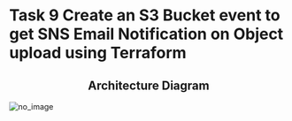 # Task 9 Create an S3 Bucket event to get SNS Email Notification on Object upload using Terraform
## <center>Architecture Diagram</center>

![no_image](https://labresources.whizlabs.com/4cb48a710d7193d7f499f23236bec08a/architecture_diagram.png)
